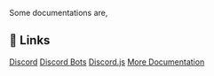 Some documentations are,
## 🔗 Links
[Discord](https://discord.com/)
[Discord Bots](https://discord.com/developers/applications)
[Discord.js](https://discord.js.org/docs/packages/discord.js/14.17.2)
[More Documentation](https://discord.com/developers/docs/events/gateway#list-of-intents)
